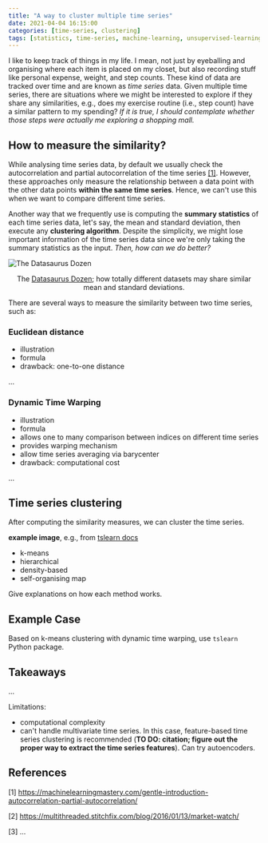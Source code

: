 ```yaml
---
title: "A way to cluster multiple time series"
date: 2021-04-04 16:15:00
categories: [time-series, clustering]
tags: [statistics, time-series, machine-learning, unsupervised-learning]
---
```


I like to keep track of things in my life. I mean, not just by eyeballing and organising where each item is placed on my closet, but also recording stuff like personal expense, weight, and step counts. These kind of data are tracked over time and are known as *time series* data. Given multiple time series, there are situations where we might be interested to explore if they share any similarities, e.g., does my exercise routine (i.e., step count) have a similar pattern to my spending? *If it is true, I should contemplate whether those steps were actually me exploring a shopping mall.*

## How to measure the similarity?

While analysing time series data, by default we usually check the autocorrelation and partial autocorrelation of the time series [[1]](https://machinelearningmastery.com/gentle-introduction-autocorrelation-partial-autocorrelation/). However, these approaches only measure the relationship between a data point with the other data points **within the same time series**. Hence, we can't use this when we want to compare different time series.

Another way that we frequently use is computing the **summary statistics** of each time series data, let's say, the mean and standard deviation, then execute any **clustering algorithm**. Despite the simplicity, we might lose important information of the time series data since we're only taking the summary statistics as the input. *Then, how can we do better?*

![The [Datasaurus Dozen](https://www.autodesk.com/research/publications/same-stats-different-graphs)](https://miro.medium.com/max/600/1*W--cGoA3_n2ZlU6Xs4o2iQ.gif)
<center>The <a href='https://www.autodesk.com/research/publications/same-stats-different-graphs'>Datasaurus Dozen</a>; how totally different datasets may share similar mean and standard deviations.</center>

There are several ways to measure the similarity between two time series, such as:

### Euclidean distance

- illustration
- formula
- drawback: one-to-one distance

...

### Dynamic Time Warping

- illustration
- formula
- allows one to many comparison between indices on different time series
- provides warping mechanism
- allow time series averaging via barycenter
- drawback: computational cost

...

## Time series clustering

After computing the similarity measures, we can cluster the time series.

**example image**, e.g., from [tslearn docs](https://tslearn.readthedocs.io/en/stable/auto_examples/clustering/plot_kmeans.html)

- k-means
- hierarchical
- density-based
- self-organising map

Give explanations on how each method works.

## Example Case

Based on k-means clustering with dynamic time warping, use `tslearn` Python package.


## Takeaways

...

Limitations:

- computational complexity
- can't handle multivariate time series. In this case, feature-based time series clustering is recommended (**TO DO: citation; figure out the proper way to extract the time series features**). Can try autoencoders. 

## References

[1] https://machinelearningmastery.com/gentle-introduction-autocorrelation-partial-autocorrelation/

[2] https://multithreaded.stitchfix.com/blog/2016/01/13/market-watch/

[3] ...
